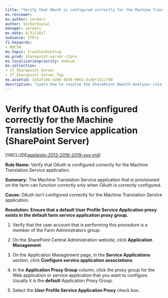 ```yaml
---
title: "Verify that OAuth is configured correctly for the Machine Translation Service application (SharePoint Server)"
ms.reviewer: 
ms.author: serdars
author: SerdarSoysal
manager: serdars
ms.date: 8/31/2017
audience: ITPro
f1.keywords:
- NOCSH
ms.topic: troubleshooting
ms.prod: sharepoint-server-itpro
ms.localizationpriority: medium
ms.collection:
- IT_Sharepoint_Server
- IT_Sharepoint_Server_Top
ms.assetid: 335af336-da96-4b50-9901-4c4ef151c790
description: "Learn how to resolve the SharePoint Health Analyzer rule: Verify that OAuth is configured correctly for the Machine Translation Service application, for SharePoint Server."
---
```


# Verify that OAuth is configured correctly for the Machine Translation Service application (SharePoint Server)

[!INCLUDE[appliesto-2013-2016-2019-xxx-md](../includes/appliesto-2013-2016-2019-xxx-md.md)] 
  
 **Rule Name:** Verify that OAuth is configured correctly for the Machine Translation Service application. 
  
 **Summary:** The Machine Translation Service application that is provisioned on the farm can function correctly only when OAuth is correctly configured. 
  
 **Cause:** OAuth isn't configured correctly for the Machine Translation Service application. 
  
 **Resolution: Ensure that a default User Profile Service Application proxy exists in the default farm service application proxy group.**
  
1. Verify that the user account that is performing this procedure is a member of the Farm Administrators group.
    
2. On the SharePoint Central Administration website, click **Application Management**.
    
3. On the Application Management page, in the **Service Applications** section, click **Configure service application associations**.
    
4. In the **Application Proxy Group** column, click the proxy group for the Web application or service application that you want to configure. Usually it is the **default** Application Proxy Group. 
    
5. Select the **User Profile Service Application Proxy** check box. 
    

